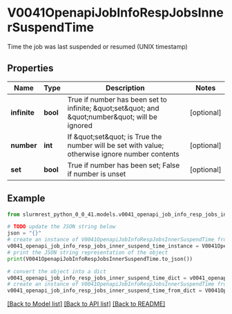 # V0041OpenapiJobInfoRespJobsInnerSuspendTime

Time the job was last suspended or resumed (UNIX timestamp)

## Properties

Name | Type | Description | Notes
------------ | ------------- | ------------- | -------------
**infinite** | **bool** | True if number has been set to infinite; \&quot;set\&quot; and \&quot;number\&quot; will be ignored | [optional] 
**number** | **int** | If \&quot;set\&quot; is True the number will be set with value; otherwise ignore number contents | [optional] 
**set** | **bool** | True if number has been set; False if number is unset | [optional] 

## Example

```python
from slurmrest_python_0_0_41.models.v0041_openapi_job_info_resp_jobs_inner_suspend_time import V0041OpenapiJobInfoRespJobsInnerSuspendTime

# TODO update the JSON string below
json = "{}"
# create an instance of V0041OpenapiJobInfoRespJobsInnerSuspendTime from a JSON string
v0041_openapi_job_info_resp_jobs_inner_suspend_time_instance = V0041OpenapiJobInfoRespJobsInnerSuspendTime.from_json(json)
# print the JSON string representation of the object
print(V0041OpenapiJobInfoRespJobsInnerSuspendTime.to_json())

# convert the object into a dict
v0041_openapi_job_info_resp_jobs_inner_suspend_time_dict = v0041_openapi_job_info_resp_jobs_inner_suspend_time_instance.to_dict()
# create an instance of V0041OpenapiJobInfoRespJobsInnerSuspendTime from a dict
v0041_openapi_job_info_resp_jobs_inner_suspend_time_from_dict = V0041OpenapiJobInfoRespJobsInnerSuspendTime.from_dict(v0041_openapi_job_info_resp_jobs_inner_suspend_time_dict)
```
[[Back to Model list]](../README.md#documentation-for-models) [[Back to API list]](../README.md#documentation-for-api-endpoints) [[Back to README]](../README.md)


